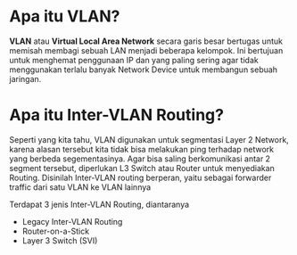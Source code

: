 # Apa itu VLAN?
**VLAN** atau **Virtual Local Area Network** secara garis besar bertugas untuk memisah membagi sebuah LAN menjadi beberapa kelompok. Ini bertujuan untuk menghemat penggunaan IP dan yang paling sering agar tidak menggunakan terlalu banyak Network Device untuk membangun sebuah jaringan.

# Apa itu Inter-VLAN Routing?

Seperti yang kita tahu, VLAN digunakan untuk segmentasi Layer 2 Network, karena alasan tersebut kita tidak bisa melakukan ping terhadap network yang berbeda segementasinya. Agar bisa saling berkomunikasi antar 2 segment tersebut, diperlukan L3 Switch atau Router untuk menyediakan Routing. Disinilah Inter-VLAN routing berperan, yaitu sebagai forwarder traffic dari satu VLAN ke VLAN lainnya

Terdapat 3 jenis Inter-VLAN Routing, diantaranya

- Legacy Inter-VLAN Routing
- Router-on-a-Stick
- Layer 3 Switch (SVI)

